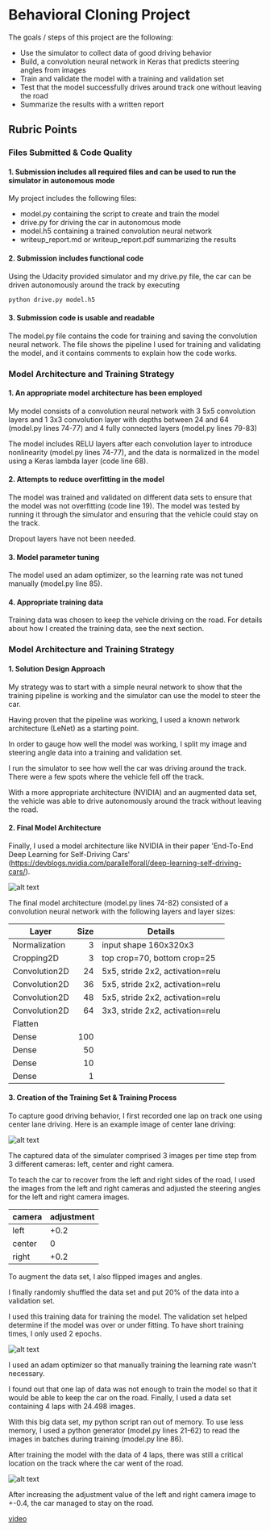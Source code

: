 # Behavioral Cloning Project

The goals / steps of this project are the following:
* Use the simulator to collect data of good driving behavior
* Build, a convolution neural network in Keras that predicts steering angles from images
* Train and validate the model with a training and validation set
* Test that the model successfully drives around track one without leaving the road
* Summarize the results with a written report

[//]: # (Image References)

[nvidia]: ./images/nvidia.png "NVIDIA ConvNet Architecture"
[out-of-track]: ./images/out-of-track.png "car out of track"
[center-lane-driving]: ./images/center-lane-driving.png "center lane driving"
[left-cam]: ./images/left-cam.jpg "left cam"
[center-cam]: ./images/center-cam.jpg "center cam"
[right-cam]: ./images/right-cam.jpg "right cam"
[mean-squared-error-loss]: ./images/mean-squared-error-loss.png "model mean squared error loss"

## Rubric Points

### Files Submitted & Code Quality

#### 1. Submission includes all required files and can be used to run the simulator in autonomous mode

My project includes the following files:
* model.py containing the script to create and train the model
* drive.py for driving the car in autonomous mode
* model.h5 containing a trained convolution neural network 
* writeup_report.md or writeup_report.pdf summarizing the results

#### 2. Submission includes functional code
Using the Udacity provided simulator and my drive.py file, the car can be driven autonomously around the track by executing 
```sh
python drive.py model.h5
```

#### 3. Submission code is usable and readable

The model.py file contains the code for training and saving the convolution neural network. The file shows the pipeline I used for training and validating the model, and it contains comments to explain how the code works.

### Model Architecture and Training Strategy

#### 1. An appropriate model architecture has been employed

My model consists of a convolution neural network with 3 5x5 convolution layers and 1 3x3 convolution layer with depths between 24 and 64 (model.py lines 74-77) and 4 fully connected layers (model.py lines 79-83)

The model includes RELU layers after each convolution layer to introduce nonlinearity (model.py lines 74-77), and the data is normalized in the model using a Keras lambda layer (code line 68). 

#### 2. Attempts to reduce overfitting in the model

The model was trained and validated on different data sets to ensure that the model was not overfitting (code line 19). The model was tested by running it through the simulator and ensuring that the vehicle could stay on the track.

Dropout layers have not been needed.

#### 3. Model parameter tuning

The model used an adam optimizer, so the learning rate was not tuned manually (model.py line 85).

#### 4. Appropriate training data

Training data was chosen to keep the vehicle driving on the road. 
For details about how I created the training data, see the next section. 

### Model Architecture and Training Strategy

#### 1. Solution Design Approach

My strategy was to start with a simple neural network to show that the training pipeline is working and the simulator can use the model to steer the car. 

Having proven that the pipeline was working, I used a known network architecture (LeNet) as a starting point. 

In order to gauge how well the model was working, I split my image and steering angle data into a training and validation set.

I run the simulator to see how well the car was driving around the track. There were a few spots where the vehicle fell off the track.

With a more appropriate architecture (NVIDIA) and an augmented data set, the vehicle was able to drive autonomously around the track without leaving the road.

#### 2. Final Model Architecture

Finally, I used a model architecture like NVIDIA in their paper 'End-To-End Deep Learning for Self-Driving Cars'  (https://devblogs.nvidia.com/parallelforall/deep-learning-self-driving-cars/).

![alt text][nvidia]

The final model architecture (model.py lines 74-82) consisted of a convolution neural network with the following layers and layer sizes:

| Layer         | Size |    Details      |
| ------------- |-----:| ---------------------------------|
| Normalization |  3  | input shape 160x320x3            |
| Cropping2D    |  3   | top crop=70, bottom crop=25      |
| Convolution2D | 24  | 5x5, stride 2x2, activation=relu |
| Convolution2D | 36  | 5x5, stride 2x2, activation=relu|
| Convolution2D | 48  | 5x5, stride 2x2, activation=relu |
| Convolution2D | 64  | 3x3, stride 2x2, activation=relu |
| Flatten       |     |                                  |
| Dense         | 100 |                                  |
| Dense         | 50  |                                  |
| Dense         | 10  |                                  |
| Dense         | 1   |                                   

#### 3. Creation of the Training Set & Training Process

To capture good driving behavior, I first recorded one lap on track one using center lane driving. Here is an example image of center lane driving:

![alt text][center-lane-driving]

The captured data of the simulater comprised 3 images per time step from 3 different cameras: left, center and right camera.

To teach the car to recover from the left and right sides of the road, I used the images from the left and right cameras and adjusted the steering angles for the left and right camera images.

| camera | adjustment |
|--------|------------|
| left   | +0.2       |
| center | 0          |
| right  | +0.2      |

To augment the data set, I also flipped images and angles. 

I finally randomly shuffled the data set and put 20% of the data into a validation set. 

I used this training data for training the model. The validation set helped determine if the model was over or under fitting. To have short training times, I only used 2 epochs. 

![alt text][mean-squared-error-loss]

I used an adam optimizer so that manually training the learning rate wasn't necessary.

I found out that one lap of data was not enough to train the model so that it would be able to keep the car on the road. Finally, I used a data set containing 4 laps with 24.498 images.

With this big data set, my python script ran out of memory. To use less memory, I used a python generator (model.py lines 21-62) to read the images in batches during training (model.py line 86).

After training the model with the data of 4 laps, there was still a critical location on the track where the car went of the road. 

![alt text][out-of-track]

After increasing the adjustment value of the left and right camera image to +-0.4, the car managed to stay on the road.

[video](../blob/master/video.mp4)